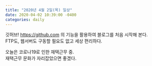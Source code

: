 ```yaml
---
title: "2020년 4월 2일(목) 일상"
date: 2020-04-02 10:39:00 -0400
categories: daily
---
```


깃허브! <https://github.com> 의 기능을 활용하여 블로그를 처음 시작해 본다.   
FTP도, 웹서버도 구동할 필요도 없고 세상 편리하다.   

오늘은 코로나19로 인한 재택근무 중.   
재택근무 문화가 자리잡았으면 좋겠다.
